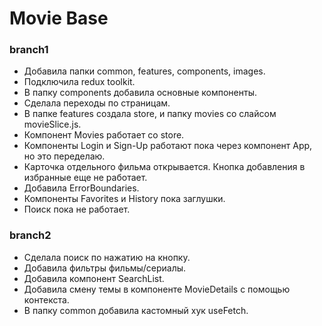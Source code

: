 # Movie Base

### branch1

- Добавила папки common, features, components, images.
- Подключила redux toolkit.
- В папку components добавила основные компоненты.
- Сделала переходы по страницам.
- В папке features создала store, и папку movies cо слайсом movieSlice.js.
- Компонент Movies работает со store.
- Компоненты Login и Sign-Up работают пока через компонент App, но это переделаю.
- Карточка отдельного фильма открывается. Кнопка добавления в избранные еще не работает.
- Добавила ErrorBoundaries.
- Компоненты Favorites и History пока заглушки.
- Поиск пока не работает.


### branch2

- Сделала поиск по нажатию на кнопку.
- Добавила фильтры фильмы/сериалы.
- Добавила компонент SearchList.
- Добавила смену темы в компоненте MovieDetails с помощью контекста.
- В папку common добавила кастомный хук useFetch.

